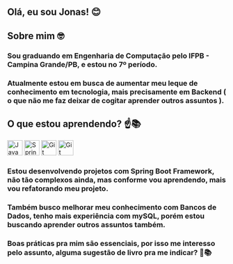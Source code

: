 ## Olá, eu sou Jonas! 😊

## Sobre mim 🤓

### Sou graduando em Engenharia de Computação pelo IFPB - Campina Grande/PB, e estou no 7º período. 

### Atualmente estou em busca de aumentar meu leque de conhecimento em tecnologia, mais precisamente em Backend ( o que não me faz deixar de cogitar aprender outros assuntos ).

## O que estou aprendendo? ☝️📚

<img  width=35 height= 35 alt="Java" src="https://cdn.jsdelivr.net/gh/devicons/devicon/icons/java/java-original.svg" />   <img width=35 height= 35 alt="Spring Framework" src="https://cdn.jsdelivr.net/gh/devicons/devicon/icons/spring/spring-original.svg" />   <img  width=35 height= 35 alt="Git" src="https://cdn.jsdelivr.net/gh/devicons/devicon/icons/mysql/mysql-original.svg" />   <img width=35 height= 35 alt="Git" src="https://cdn.jsdelivr.net/gh/devicons/devicon/icons/git/git-original.svg" />

### Estou desenvolvendo projetos com Spring Boot Framework, não tão complexos ainda, mas conforme vou aprendendo, mais vou refatorando meu projeto.
### Também busco melhorar meu conhecimento com Bancos de Dados, tenho mais experiência com mySQL, porém estou buscando aprender outros assuntos também.
### Boas práticas pra mim são essenciais, por isso me interesso pelo assunto, alguma sugestão de livro pra me indicar? 🧐📚
